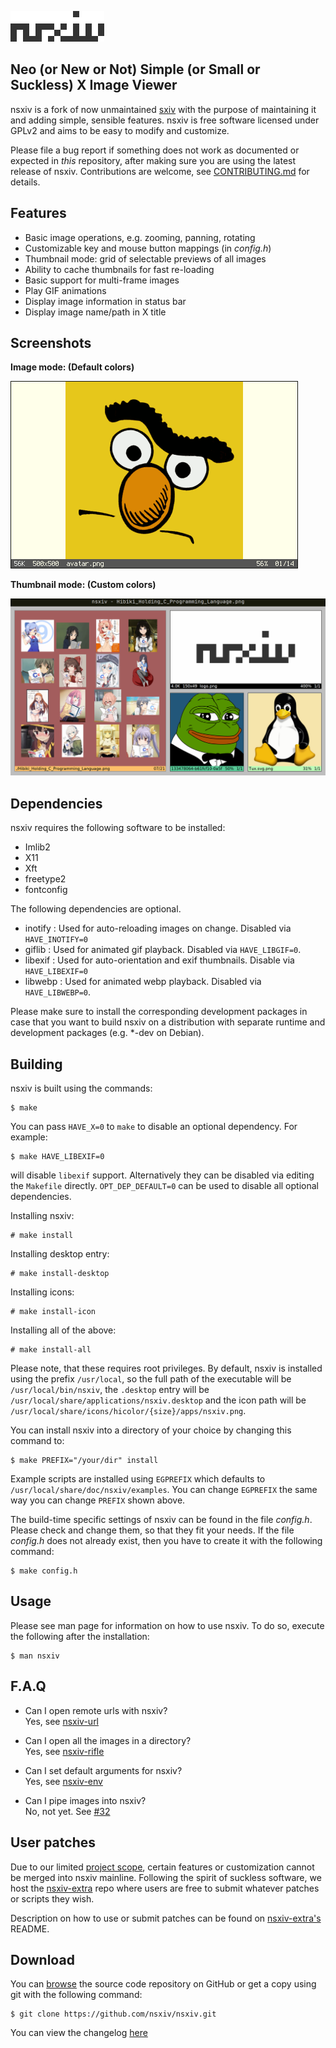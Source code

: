 ![nsxiv](https://raw.githubusercontent.com/nsxiv/nsxiv/gh-pages/img/logo.png "nsxiv")

**Neo (or New or Not) Simple (or Small or Suckless) X Image Viewer**
--------------------------------------------------------------------

nsxiv is a fork of now unmaintained [sxiv](https://github.com/muennich/sxiv)
with the purpose of maintaining it and adding simple, sensible features.
nsxiv is free software licensed under GPLv2 and aims to be easy to modify and customize.

Please file a bug report if something does not work as documented or
expected in *this* repository, after making sure you are using the latest
release of nsxiv. Contributions are welcome, see
[CONTRIBUTING.md](CONTRIBUTING.md#Contribution-Guideline) for details.


Features
--------

* Basic image operations, e.g. zooming, panning, rotating
* Customizable key and mouse button mappings (in *config.h*)
* Thumbnail mode: grid of selectable previews of all images
* Ability to cache thumbnails for fast re-loading
* Basic support for multi-frame images
* Play GIF animations
* Display image information in status bar
* Display image name/path in X title


Screenshots
-----------

**Image mode: (Default colors)**

![Image](https://raw.githubusercontent.com/nsxiv/nsxiv/gh-pages/img/image.png "Image mode")

**Thumbnail mode: (Custom colors)**

![Thumb](https://raw.githubusercontent.com/nsxiv/nsxiv/gh-pages/img/thumb.png "Thumb mode")


Dependencies
------------

nsxiv requires the following software to be installed:

  * Imlib2
  * X11
  * Xft
  * freetype2
  * fontconfig

The following dependencies are optional.

  * inotify : Used for auto-reloading images on change.
    Disabled via `HAVE_INOTIFY=0`
  * giflib : Used for animated gif playback.
    Disabled via `HAVE_LIBGIF=0`.
  * libexif : Used for auto-orientation and exif thumbnails.
    Disable via `HAVE_LIBEXIF=0`
  * libwebp : Used for animated webp playback.
    Disabled via `HAVE_LIBWEBP=0`.

Please make sure to install the corresponding development packages in case that
you want to build nsxiv on a distribution with separate runtime and development
packages (e.g. \*-dev on Debian).


Building
--------

nsxiv is built using the commands:

    $ make

You can pass `HAVE_X=0` to `make` to disable an optional dependency.
For example:

    $ make HAVE_LIBEXIF=0

will disable `libexif` support. Alternatively they can be disabled via editing
the `Makefile` directly. `OPT_DEP_DEFAULT=0` can be used to disable all
optional dependencies.

Installing nsxiv:

    # make install

Installing desktop entry:

    # make install-desktop

Installing icons:

    # make install-icon

Installing all of the above:

    # make install-all

Please note, that these requires root privileges.
By default, nsxiv is installed using the prefix `/usr/local`, so the full path
of the executable will be `/usr/local/bin/nsxiv`, the `.desktop` entry will be
`/usr/local/share/applications/nsxiv.desktop` and the icon path will be
`/usr/local/share/icons/hicolor/{size}/apps/nsxiv.png`.

You can install nsxiv into a directory of your choice by changing this command to:

    $ make PREFIX="/your/dir" install

Example scripts are installed using `EGPREFIX` which defaults to
`/usr/local/share/doc/nsxiv/examples`. You can change `EGPREFIX` the same way
you can change `PREFIX` shown above.

The build-time specific settings of nsxiv can be found in the file *config.h*.
Please check and change them, so that they fit your needs.
If the file *config.h* does not already exist, then you have to create it with
the following command:

    $ make config.h


Usage
-----

Please see man page for information on how to use nsxiv. To do so, execute the
following after the installation:

    $ man nsxiv


F.A.Q
-----

* Can I open remote urls with nsxiv? <br>
Yes, see [nsxiv-url](https://github.com/nsxiv/nsxiv-extra/tree/master/scripts/nsxiv-url)

* Can I open all the images in a directory? <br>
Yes, see [nsxiv-rifle](https://github.com/nsxiv/nsxiv-extra/tree/master/scripts/nsxiv-rifle)

* Can I set default arguments for nsxiv? <br>
Yes, see [nsxiv-env](https://github.com/nsxiv/nsxiv-extra/tree/master/scripts/nsxiv-env)

* Can I pipe images into nsxiv? <br>
No, not yet. See [#32](https://github.com/nsxiv/nsxiv/issues/32)


User patches
------------

Due to our limited [project scope](CONTRIBUTING.md#Project-Scope), certain features or
customization cannot be merged into nsxiv mainline. Following the spirit of
suckless software, we host the [nsxiv-extra](https://github.com/nsxiv/nsxiv-extra)
repo where users are free to submit whatever patches or scripts they wish.

Description on how to use or submit patches can be found on
[nsxiv-extra's](https://github.com/nsxiv/nsxiv-extra) README.


Download
--------

You can [browse](https://github.com/nsxiv/nsxiv) the source code repository
on GitHub or get a copy using git with the following command:

    $ git clone https://github.com/nsxiv/nsxiv.git

You can view the changelog [here](CHANGELOG.md)
